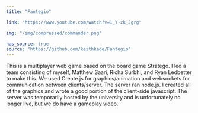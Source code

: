 ```yaml
---
title: "Fantegio"

link: "https://www.youtube.com/watch?v=1_Y-zk_Jgrg"

img: "/img/compressed/commander.png"

has_source: true
source: "https://github.com/keithkade/Fantegio"
---
```


This is a multiplayer web game based on the board game Stratego. I led a team consisting of myself, Matthew Saari, Richa Surbhi, and Ryan Ledbetter to make this. We used Create.js for graphics/animation and websockets for communication between clients/server. The server ran node.js. I created all of the graphics and wrote a good portion of the client-side javascript. The server was temporarily hosted by the university and is unfortunately no longer live, but we do have a gameplay <a target="_blank" href="https://www.youtube.com/watch?v=1_Y-zk_Jgrg">video</a>. 
